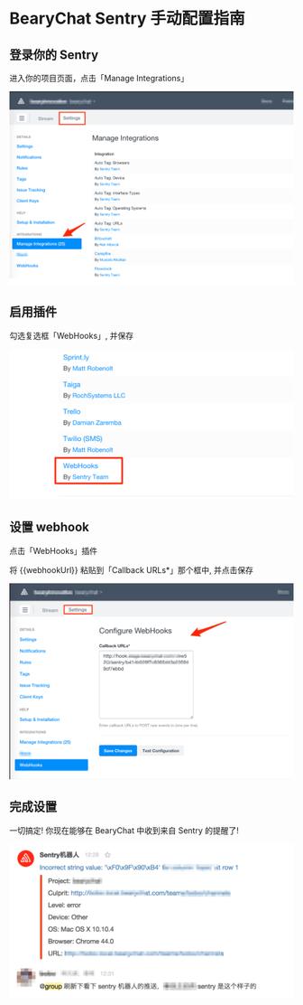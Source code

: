 # BearyChat Sentry 手动配置指南

## 登录你的 Sentry

进入你的项目页面，点击「Manage Integrations」

![](/images/tutorial/sentry_integrations.png)

## 启用插件

勾选复选框「WebHooks」, 并保存

![](/images/tutorial/sentry_webhook.png)

## 设置 webhook

点击「WebHooks」插件

将 {{webhookUrl}} 粘贴到「Callback URLs*」那个框中, 并点击保存

![](/images/tutorial/sentry_set_url.png)

## 完成设置

一切搞定! 你现在能够在 BearyChat 中收到来自 Sentry 的提醒了!

![](/images/tutorial/sentry_notification.png)
